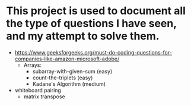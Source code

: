 # This project is used to document all the type of questions I have seen, and my attempt to solve them.
- https://www.geeksforgeeks.org/must-do-coding-questions-for-companies-like-amazon-microsoft-adobe/
  - Arrays:
    - subarray-with-given-sum (easy)
    - count-the-triplets (easy)
    - Kadane's Algorithm (medium)
- whiteboard pairing
  - matrix transpose